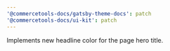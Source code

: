 ```yaml
---
'@commercetools-docs/gatsby-theme-docs': patch
'@commercetools-docs/ui-kit': patch
---
```


Implements new headline color for the page hero title.
